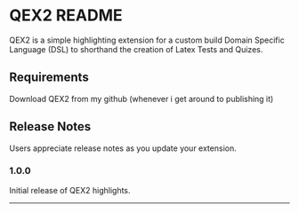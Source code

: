 # QEX2 README

QEX2 is a simple highlighting extension for a custom build Domain Specific Language (DSL) to shorthand the creation of Latex Tests and Quizes.

## Requirements

Download QEX2 from my github (whenever i get around to publishing it)

## Release Notes

Users appreciate release notes as you update your extension.

### 1.0.0

Initial release of QEX2 highlights.

---